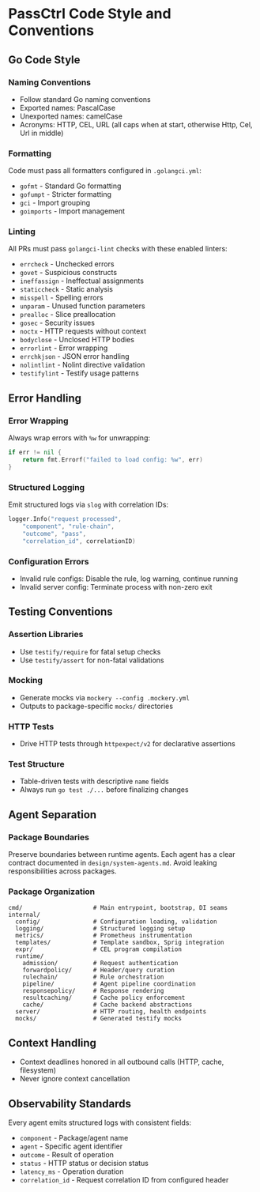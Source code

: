 # PassCtrl Code Style and Conventions

## Go Code Style

### Naming Conventions
- Follow standard Go naming conventions
- Exported names: PascalCase
- Unexported names: camelCase
- Acronyms: HTTP, CEL, URL (all caps when at start, otherwise Http, Cel, Url in middle)

### Formatting
Code must pass all formatters configured in `.golangci.yml`:
- `gofmt` - Standard Go formatting
- `gofumpt` - Stricter formatting
- `gci` - Import grouping
- `goimports` - Import management

### Linting
All PRs must pass `golangci-lint` checks with these enabled linters:
- `errcheck` - Unchecked errors
- `govet` - Suspicious constructs
- `ineffassign` - Ineffectual assignments
- `staticcheck` - Static analysis
- `misspell` - Spelling errors
- `unparam` - Unused function parameters
- `prealloc` - Slice preallocation
- `gosec` - Security issues
- `noctx` - HTTP requests without context
- `bodyclose` - Unclosed HTTP bodies
- `errorlint` - Error wrapping
- `errchkjson` - JSON error handling
- `nolintlint` - Nolint directive validation
- `testifylint` - Testify usage patterns

## Error Handling

### Error Wrapping
Always wrap errors with `%w` for unwrapping:
```go
if err != nil {
    return fmt.Errorf("failed to load config: %w", err)
}
```

### Structured Logging
Emit structured logs via `slog` with correlation IDs:
```go
logger.Info("request processed",
    "component", "rule-chain",
    "outcome", "pass",
    "correlation_id", correlationID)
```

### Configuration Errors
- Invalid rule configs: Disable the rule, log warning, continue running
- Invalid server config: Terminate process with non-zero exit

## Testing Conventions

### Assertion Libraries
- Use `testify/require` for fatal setup checks
- Use `testify/assert` for non-fatal validations

### Mocking
- Generate mocks via `mockery --config .mockery.yml`
- Outputs to package-specific `mocks/` directories

### HTTP Tests
- Drive HTTP tests through `httpexpect/v2` for declarative assertions

### Test Structure
- Table-driven tests with descriptive `name` fields
- Always run `go test ./...` before finalizing changes

## Agent Separation

### Package Boundaries
Preserve boundaries between runtime agents. Each agent has a clear contract documented in `design/system-agents.md`. Avoid leaking responsibilities across packages.

### Package Organization
```
cmd/                    # Main entrypoint, bootstrap, DI seams
internal/
  config/               # Configuration loading, validation
  logging/              # Structured logging setup
  metrics/              # Prometheus instrumentation
  templates/            # Template sandbox, Sprig integration
  expr/                 # CEL program compilation
  runtime/
    admission/          # Request authentication
    forwardpolicy/      # Header/query curation
    rulechain/          # Rule orchestration
    pipeline/           # Agent pipeline coordination
    responsepolicy/     # Response rendering
    resultcaching/      # Cache policy enforcement
    cache/              # Cache backend abstractions
  server/               # HTTP routing, health endpoints
  mocks/                # Generated testify mocks
```

## Context Handling
- Context deadlines honored in all outbound calls (HTTP, cache, filesystem)
- Never ignore context cancellation

## Observability Standards

Every agent emits structured logs with consistent fields:
- `component` - Package/agent name
- `agent` - Specific agent identifier
- `outcome` - Result of operation
- `status` - HTTP status or decision status
- `latency_ms` - Operation duration
- `correlation_id` - Request correlation ID from configured header
